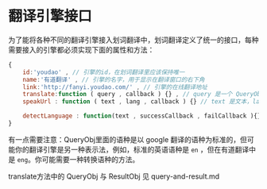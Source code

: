 # 翻译引擎接口

为了能将各种不同的翻译引擎接入划词翻译中，划词翻译定义了统一的接口，每种需要接入的引擎都必须实现下面的属性和方法：
```js
{
    id:'youdao' , // 引擎的id，在划词翻译里应该保持唯一
    name:'有道翻译' , // 引擎的名字，用于显示在翻译窗口的右下角
    link:'http://fanyi.youdao.com/' , // 引擎的在线翻译地址
    translate:function ( query , callback ) {} , // query 是一个 QueryObj 对象，而 callback 的第一个参数应该是一个 ResultObj 对象
    speakUrl : function ( text , lang , callback ) {} // text 是文本，lang是语种，可能为 null；callback 的第一个参数应该是一个指向音频的网址，如果不支持某种语言的朗读，就应该是 false

    detectLanguage : function(text , successCallback , failCallback ){} // 可选的检测语言的接口，successCallback的第一个参数应该是一个表示语种的字符串
}
```

有一点需要注意：QueryObj里面的语种是以 google 翻译的语种为标准的，但可能你的翻译引擎是另一种表示法，例如，标准的英语语种是 `en` ，但在有道翻译中是 `eng`。你可能需要一种转换语种的方法。

translate方法中的 QueryObj 与 ResultObj 见 query-and-result.md
